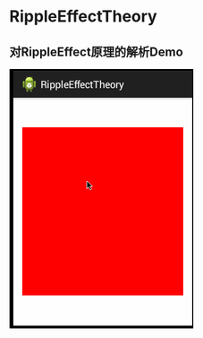 # RippleEffectTheory

## 对RippleEffect原理的解析Demo

![示例效果](https://github.com/anxiaoyi/RippleEffectTheory/blob/master/my-demo.gif)